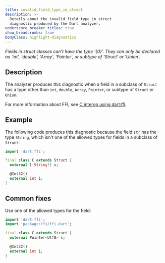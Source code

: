 ```yaml
---
title: invalid_field_type_in_struct
description: >-
  Details about the invalid_field_type_in_struct
  diagnostic produced by the Dart analyzer.
underscore_breaker_titles: true
show_breadcrumbs: true
bodyClass: highlight-diagnostics
---
```


_Fields in struct classes can't have the type '{0}'. They can only be declared as 'int', 'double', 'Array', 'Pointer', or subtype of 'Struct' or 'Union'._

## Description

The analyzer produces this diagnostic when a field in a subclass of
`Struct` has a type other than `int`, `double`, `Array`, `Pointer`, or
subtype of `Struct` or `Union`.

For more information about FFI, see [C interop using dart:ffi][ffi].

## Example

The following code produces this diagnostic because the field `str` has
the type `String`, which isn't one of the allowed types for fields in a
subclass of `Struct`:

```dart
import 'dart:ffi';

final class C extends Struct {
  external [!String!] s;

  @Int32()
  external int i;
}
```

## Common fixes

Use one of the allowed types for the field:

```dart
import 'dart:ffi';
import 'package:ffi/ffi.dart';

final class C extends Struct {
  external Pointer<Utf8> s;

  @Int32()
  external int i;
}
```

[ffi]: /interop/c-interop
